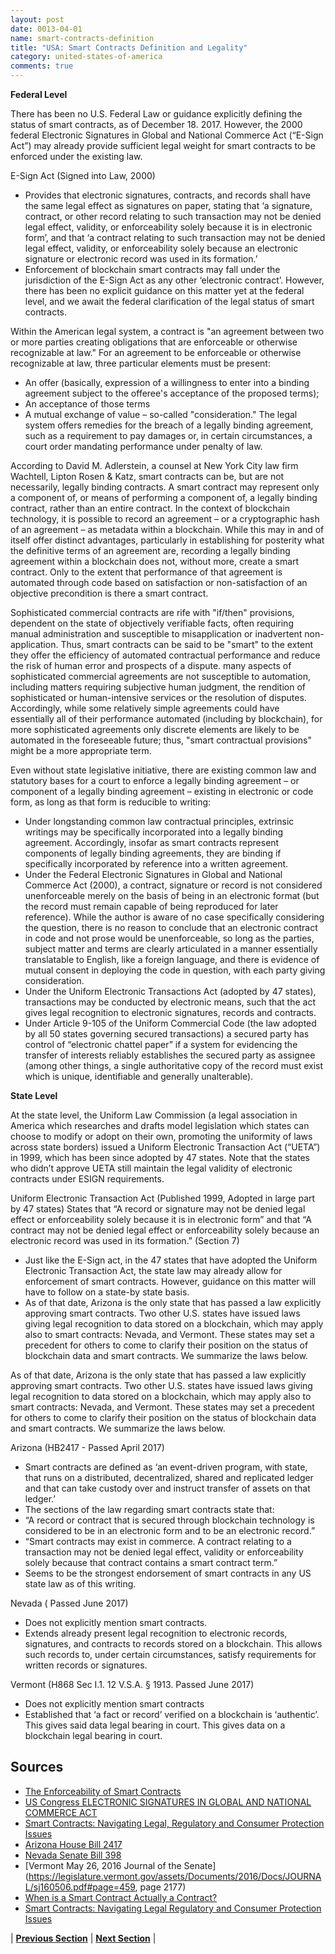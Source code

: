 ```yaml
---
layout: post
date: 0013-04-01
name: smart-contracts-definition
title: "USA: Smart Contracts Definition and Legality"
category: united-states-of-america
comments: true
---
```


**Federal Level**

There has been no U.S. Federal Law or guidance explicitly defining the status of smart contracts, as of December 18. 2017. However, the 2000 federal Electronic Signatures in Global and National Commerce Act (“E-Sign Act”) may already provide sufficient legal weight for smart contracts to be enforced under the existing law.

E-Sign Act (Signed into Law, 2000)
- Provides that electronic signatures, contracts, and records shall have the same legal effect as signatures on paper, stating that ‘a signature, contract, or other record relating to such transaction may not be denied legal effect, validity, or enforceability solely because it is in electronic form’, and that ‘a contract relating to such transaction may not be denied legal effect, validity, or enforceability solely because an electronic signature or electronic record was used in its  formation.’
- Enforcement of blockchain smart contracts may fall under the jurisdiction of the E-Sign Act as any other ‘electronic contract’. However, there has been no explicit guidance on this matter yet at the federal level, and we await the federal clarification of the legal status of smart contracts.

Within the American legal system, a contract is "an agreement between two or more parties creating obligations that are enforceable or otherwise recognizable at law." For an agreement to be enforceable or otherwise recognizable at law, three particular elements must be present:
- An offer (basically, expression of a willingness to enter into a binding agreement subject to the offeree's acceptance of the proposed terms);
- An acceptance of those terms
- A mutual exchange of value – so-called "consideration."
The legal system offers remedies for the breach of a legally binding agreement, such as a requirement to pay damages or, in certain circumstances, a court order mandating performance under penalty of law.

According to David M. Adlerstein, a counsel at New York City law firm Wachtell, Lipton Rosen & Katz, smart contracts can be, but are not necessarily, legally binding contracts. A smart contract may represent only a component of, or means of performing a component of, a legally binding contract, rather than an entire contract. In the context of blockchain technology, it is possible to record an agreement – or a cryptographic hash of an agreement – as metadata within a blockchain. While this may in and of itself offer distinct advantages, particularly in establishing for posterity what the definitive terms of an agreement are, recording a legally binding agreement within a blockchain does not, without more, create a smart contract. Only to the extent that performance of that agreement is automated through code based on satisfaction or non-satisfaction of an objective precondition is there a smart contract.

Sophisticated commercial contracts are rife with "if/then" provisions, dependent on the state of objectively verifiable facts, often requiring manual administration and susceptible to misapplication or inadvertent non-application. Thus, smart contracts can be said to be "smart" to the extent they offer the efficiency of automated contractual performance and reduce the risk of human error and prospects of a dispute. many aspects of sophisticated commercial agreements are not susceptible to automation, including matters requiring subjective human judgment, the rendition of sophisticated or human-intensive services or the resolution of disputes. Accordingly, while some relatively simple agreements could have essentially all of their performance automated (including by blockchain), for more sophisticated agreements only discrete elements are likely to be automated in the foreseeable future; thus, "smart contractual provisions" might be a more appropriate term.

Even without state legislative initiative, there are existing common law and statutory bases for a court to enforce a legally binding agreement – or component of a legally binding agreement – existing in electronic or code form, as long as that form is reducible to writing:
- Under longstanding common law contractual principles, extrinsic writings may be specifically incorporated into a legally binding agreement. Accordingly, insofar as smart contracts represent components of legally binding agreements, they are binding if specifically incorporated by reference into a written agreement.
- Under the Federal Electronic Signatures in Global and National Commerce Act (2000), a contract, signature or record is not considered unenforceable merely on the basis of being in an electronic format (but the record must remain capable of being reproduced for later reference). While the author is aware of no case specifically considering the question, there is no reason to conclude that an electronic contract in code and not prose would be unenforceable, so long as the parties, subject matter and terms are clearly articulated in a manner essentially translatable to English, like a foreign language, and there is evidence of mutual consent in deploying the code in question, with each party giving consideration.
- Under the Uniform Electronic Transactions Act (adopted by 47 states), transactions may be conducted by electronic means, such that the act gives legal recognition to electronic signatures, records and contracts.
- Under Article 9-105 of the Uniform Commercial Code (the law adopted by all 50 states governing secured transactions) a secured party has control of “electronic chattel paper” if a system for evidencing the transfer of interests reliably establishes the secured party as assignee (among other things, a single authoritative copy of the record must exist which is unique, identifiable and generally unalterable).


**State Level**

At the state level, the Uniform Law Commission (a legal association in America which researches and drafts model legislation which states can choose to modify or adopt on their own, promoting the uniformity of laws across state borders) issued a Uniform Electronic Transaction Act (“UETA”) in 1999, which has been since adopted by 47 states. Note that the states who didn’t approve UETA still maintain the legal validity of electronic contracts under ESIGN requirements.

Uniform Electronic Transaction Act (Published 1999, Adopted in large part by 47 states)
States that “A record or signature may not be denied legal effect or enforceability solely because it is in electronic form” and that “A contract may not be denied legal effect or enforceability solely because an electronic record was used in its formation.” (Section 7)
- Just like the E-Sign act, in the 47 states that have adopted the Uniform Electronic Transaction Act, the state law may already allow for enforcement of smart contracts. However, guidance on this matter will have to follow on a state-by state basis.
- As of that date, Arizona is the only state that has passed a law explicitly approving smart contracts. Two other U.S. states have issued laws giving legal recognition to data stored on a blockchain, which may apply also to smart contracts: Nevada, and Vermont. These states may set a precedent for others to come to clarify their position on the status of blockchain data and smart contracts. We summarize the laws below. 

As of that date, Arizona is the only state that has passed a law explicitly approving smart contracts. Two other U.S. states have issued laws giving legal recognition to data stored on a blockchain, which may apply also to smart contracts: Nevada, and Vermont. These states may set a precedent for others to come to clarify their position on the status of blockchain data and smart contracts. We summarize the laws below. 

Arizona (HB2417 - Passed April 2017)
- Smart contracts are defined as ‘an event-driven program, with state, that runs on a distributed, decentralized, shared and replicated ledger and that can take custody over and instruct transfer of assets on that ledger.’ 
- The sections of the law regarding smart contracts state that:
- “A record or contract that is secured through blockchain technology is considered to be in an electronic form and to be an electronic record.”
- “Smart contracts may exist in commerce.  A contract relating to a transaction may not be denied legal effect, validity or enforceability solely because that contract contains a smart contract term.”
- Seems to be the strongest endorsement of smart contracts in any US state law as of this writing.

Nevada ( Passed June 2017)
- Does not explicitly mention smart contracts.
- Extends already present legal recognition to electronic records, signatures, and contracts to records stored on a blockchain. This allows such records to, under certain circumstances, satisfy requirements for written records or signatures.

Vermont (H868 Sec I.1. 12 V.S.A. § 1913. Passed June 2017)
- Does not explicitly mention smart contracts
- Established that ‘a fact or record’ verified on a blockchain is ‘authentic’. This gives said data legal bearing in court. This gives data on a blockchain legal bearing in court.


Sources
------ 
- [The Enforceability of Smart Contracts](https://www.lexology.com/library/detail.aspx?g=25a03fad-60f4-4e2d-b25e-8e2185d68cee) 
- [US Congress ELECTRONIC SIGNATURES IN GLOBAL AND NATIONAL COMMERCE ACT](https://www.gpo.gov/fdsys/pkg/PLAW-106publ229/html/PLAW-106publ229.htm)
- [Smart Contracts: Navigating Legal, Regulatory and Consumer Protection Issues](http://media.straffordpub.com/products/smart-contracts-navigating-legal-regulatory-and-consumer-protection-issues-2017-08-30/reference-materials.pdf)
- [Arizona House Bill 2417](https://legiscan.com/AZ/text/HB2417/id/1497439)
- [Nevada Senate Bill 398](https://legiscan.com/NV/text/SB398/2017)
- [Vermont May 26, 2016 Journal of the Senate](https://legislature.vermont.gov/assets/Documents/2016/Docs/JOURNAL/sj160506.pdf#page=459, page 2177)
- [When is a Smart Contract Actually a Contract?](https://www.coindesk.com/when-is-a-smart-contract-actually-a-contract/)
- [Smart Contracts: Navigating Legal Regulatory and Consumer Protection Issues](http://media.straffordpub.com/products/smart-contracts-navigating-legal-regulatory-and-consumer-protection-issues-2017-08-30/reference-materials.pdf)


| **[Previous Section](https://neo-project.github.io/global-blockchain-compliance-hub//united-states-of-america/USA-final-liability.html)** | **[Next Section](https://neo-project.github.io/global-blockchain-compliance-hub//united-states-of-america/USA-dispute-resolution.html)** |
